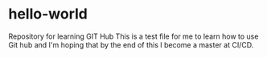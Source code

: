 # hello-world
Repository for learning GIT Hub
This is a test file for me to learn how to use Git hub and I'm hoping that by the end of this I become a master at CI/CD.

